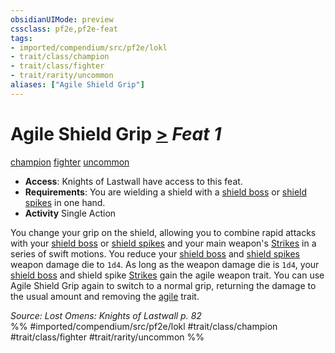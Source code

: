 ```yaml
---
obsidianUIMode: preview
cssclass: pf2e,pf2e-feat
tags:
- imported/compendium/src/pf2e/lokl
- trait/class/champion
- trait/class/fighter
- trait/rarity/uncommon
aliases: ["Agile Shield Grip"]
---
```

# Agile Shield Grip  [>](chapter-9-playing-the-game.md#Actions "Single Action") *Feat 1*  
[champion](rules/traits/champion.md)  [fighter](rules/traits/fighter.md)  [uncommon](uncommon.md)  

- **Access**: Knights of Lastwall have access to this feat.
- **Requirements**: You are wielding a shield with a [shield boss](../equipment/items/shield-boss.md) or [shield spikes](../equipment/items/shield-spikes.md) in one hand.
- **Activity** Single Action

You change your grip on the shield, allowing you to combine rapid attacks with your [shield boss](../equipment/items/shield-boss.md) or [shield spikes](../equipment/items/shield-spikes.md) and your main weapon's [Strikes](strike.md) in a series of swift motions. You reduce your [shield boss](../equipment/items/shield-boss.md) and [shield spikes](../equipment/items/shield-spikes.md) weapon damage die to `1d4`. As long as the weapon damage die is `1d4`, your [shield boss](../equipment/items/shield-boss.md) and shield spike [Strikes](strike.md) gain the agile weapon trait. You can use Agile Shield Grip again to switch to a normal grip, returning the damage to the usual amount and removing the [agile](agile.md) trait.

*Source: Lost Omens: Knights of Lastwall p. 82*  
%% #imported/compendium/src/pf2e/lokl #trait/class/champion #trait/class/fighter #trait/rarity/uncommon %%